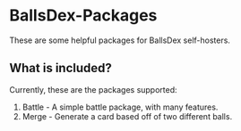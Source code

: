 # BallsDex-Packages

These are some helpful packages for BallsDex self-hosters.

## What is included?

Currently, these are the packages supported:

1. Battle - A simple battle package, with many features.
2. Merge - Generate a card based off of two different balls.
